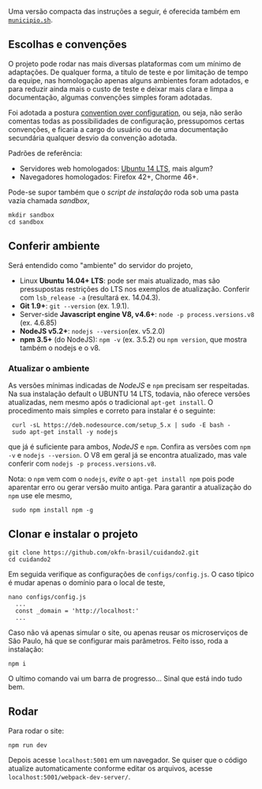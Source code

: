 Uma versão compacta das instruções a seguir, é oferecida também em [`municipio.sh`](./src/municipio.sh).

## Escolhas e convenções
O projeto pode rodar nas mais diversas plataformas com um mínimo de adaptações. De qualquer forma, a título de teste e por limitação de tempo da equipe, nas homologação apenas alguns ambientes foram adotados, e para reduzir ainda mais o custo de teste e deixar mais clara e limpa a documentação, algumas convenções simples foram adotadas.

Foi  adotada a postura [convention over configuration](https://en.wikipedia.org/wiki/Convention_over_configuration), ou seja, não serão comentas todas as possibilidades de configuração, pressupomos certas convenções, e ficaria a cargo do usuário ou de uma documentação secundária qualquer desvio da convenção adotada.

Padrões de referência:

* Servidores web homologados:  [Ubuntu 14 LTS](https://en.wikipedia.org/wiki/List_of_Ubuntu_releases#Ubuntu_14.04_LTS_.28Trusty_Tahr.29), mais algum?
* Navegadores homologados: Firefox 42+, Chorme 46+.

Pode-se supor também que o *script de instalação* roda sob uma pasta vazia chamada *sandbox*,

```
mkdir sandbox
cd sandbox
```

## Conferir ambiente
Será entendido como "ambiente" do servidor do projeto,

* Linux **Ubuntu 14.04+ LTS**: pode ser mais atualizado, mas são pressupostas restrições do LTS nos exemplos de atualização. Conferir com `lsb_release -a` (resultará ex. 14.04.3).
* **Git 1.9+**: `git --version` (ex. 1.9.1).
* Server-side **Javascript engine V8, v4.6+**: `node -p process.versions.v8` (ex. 4.6.85)
* **NodeJS v5.2+**: `nodejs --version`(ex. v5.2.0)
* **npm 3.5+** (do NodeJS): `npm -v` (ex. 3.5.2) ou `npm version`, que mostra também o nodejs e o v8.

### Atualizar o ambiente

As versões mínimas indicadas de  *NodeJS* e `npm` precisam ser respeitadas. Na sua instalação default o UBUNTU 14 LTS, todavia, não oferece versões atualizadas, nem mesmo após o tradicional `apt-get install`. O procedimento mais simples e correto para instalar é o seguinte:

```
 curl -sL https://deb.nodesource.com/setup_5.x | sudo -E bash -
 sudo apt-get install -y nodejs
```
que já é suficiente para ambos,  *NodeJS* e `npm`. Confira as versões com `npm -v`  e `nodejs --version`. O V8 em geral já se encontra atualizado, mas vale conferir com `nodejs -p process.versions.v8`.

Nota: o `npm` vem com o `nodejs`, *evite* o `apt-get install npm` pois pode aparentar erro ou gerar versão muito antiga. Para garantir a atualização do `npm` use ele mesmo,

```
 sudo npm install npm -g 
```

## Clonar e instalar o projeto

```
git clone https://github.com/okfn-brasil/cuidando2.git
cd cuidando2
```

Em seguida verifique as configurações de `configs/config.js`. O caso típico é mudar apenas o domínio para o local de teste, 

```
nano configs/config.js
  ...
  const _domain = 'http://localhost:'
  ...
```

Caso não vá apenas simular o site, ou apenas reusar os microserviços de São Paulo, há que se configurar mais parâmetros. Feito isso, roda a instalação:

```
npm i
```
O ultimo comando vai um barra de progresso... Sinal que está indo tudo bem.

## Rodar

Para rodar o site:

```
npm run dev
```

Depois acesse `localhost:5001` em um navegador. Se quiser que o código atualize automaticamente conforme editar os arquivos, acesse `localhost:5001/webpack-dev-server/`.


